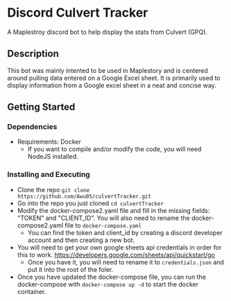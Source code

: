 # Discord Culvert Tracker

A Maplestroy discord bot to help display the stats from Culvert (GPQ).




## Description

This bot was mainly intented to be used in Maplestory and is centered around pulling data entered on a Google Excel sheet.
It is primarily used to display information from a Google excel sheet in a neat and concise way.

## Getting Started

### Dependencies

* Requirements: Docker
  * If you want to compile and/or modify the code, you will need NodeJS installed.

### Installing and Executing

* Clone the repo `git clone https://github.com/Awu05/culvertTracker.git`
* Go into the repo you just cloned `cd culvertTracker`
* Modify the docker-compose2.yaml file and fill in the missing fields: "TOKEN" and "CLIENT_ID". You will also need to rename the docker-compose2.yaml file to `docker-compose.yaml`
  * You can find the token and client_id by creating a discord developer account and then creating a new bot.
* You will need to get your own google sheets api credentials in order for this to work. https://developers.google.com/sheets/api/quickstart/go
  * Once you have it, you will need to rename it to `credentials.json` and put it into the root of the foler.
* Once you have updated the docker-compose file, you can run the docker-compose with `docker-compose up -d` to start the docker container.
